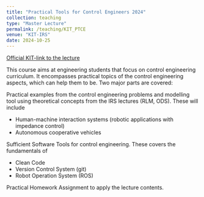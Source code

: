 ```yaml
---
title: "Practical Tools for Control Engineers 2024"
collection: teaching
type: "Master Lecture"
permalink: /teaching/KIT_PTCE
venue: "KIT-IRS"
date: 2024-10-25
---
```


[Official KIT-link to the lecture](https://www.irs.kit.edu/Lectures_4827.php)

This course aims at engineering students that focus on control engineering curriculum. It encompasses
practical topics of the control engineering aspects, which can help them to be.
Two major parts are covered:

Practical examples from the control engineering problems and modelling tool using theoretical concepts from the IRS lectures (RLM, ODS). These will include

- Human-machine interaction systems (robotic applications with impedance control)
- Autonomous cooperative vehicles

Sufficient Software Tools for control engineering. These covers the fundamentals of

- Clean Code
- Version Control System (git)
- Robot Operation System (ROS)

Practical Homework Assignment to apply the lecture contents.

